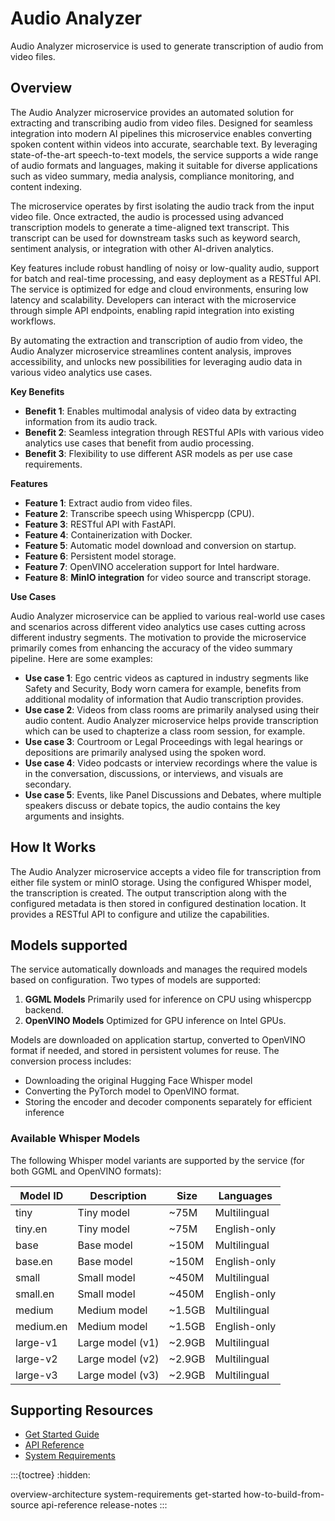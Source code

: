 # Audio Analyzer
Audio Analyzer microservice is used to generate transcription of audio from video files.

## Overview
The Audio Analyzer microservice provides an automated solution for extracting and transcribing audio from video files. Designed for seamless integration into modern AI pipelines this microservice enables converting spoken content within videos into accurate, searchable text. By leveraging state-of-the-art speech-to-text models, the service supports a wide range of audio formats and languages, making it suitable for diverse applications such as video summary, media analysis, compliance monitoring, and content indexing.

The microservice operates by first isolating the audio track from the input video file. Once extracted, the audio is processed using advanced transcription models to generate a time-aligned text transcript. This transcript can be used for downstream tasks such as keyword search, sentiment analysis, or integration with other AI-driven analytics.

Key features include robust handling of noisy or low-quality audio, support for batch and real-time processing, and easy deployment as a RESTful API. The service is optimized for edge and cloud environments, ensuring low latency and scalability. Developers can interact with the microservice through simple API endpoints, enabling rapid integration into existing workflows.

By automating the extraction and transcription of audio from video, the Audio Analyzer microservice streamlines content analysis, improves accessibility, and unlocks new possibilities for leveraging audio data in various video analytics use cases.

**Key Benefits**
* **Benefit 1**: Enables multimodal analysis of video data by extracting information from its audio track.
* **Benefit 2**: Seamless integration through RESTful APIs with various video analytics use cases that benefit from audio processing.
* **Benefit 3**: Flexibility to use different ASR models as per use case requirements.

**Features**
* **Feature 1**: Extract audio from video files.
* **Feature 2**: Transcribe speech using Whispercpp (CPU).
* **Feature 3**: RESTful API with FastAPI.
* **Feature 4**: Containerization with Docker.
* **Feature 5**: Automatic model download and conversion on startup.
* **Feature 6**: Persistent model storage.
* **Feature 7**: OpenVINO acceleration support for Intel hardware.
* **Feature 8**: **MinIO integration** for video source and transcript storage.

**Use Cases**

Audio Analyzer microservice can be applied to various real-world use cases and scenarios across different video analytics use cases cutting across different industry segments. The motivation to provide the microservice primarily comes from enhancing the accuracy of the video summary pipeline. Here are some examples:
* **Use case 1**: Ego centric videos as captured in industry segments like Safety and Security, Body worn camera for example, benefits from additional modality of information that Audio transcription provides.
* **Use case 2**: Videos from class rooms are primarily analysed using their audio content. Audio Analyzer microservice helps provide transcription which can be used to chapterize a class room session, for example.
* **Use case 3**: Courtroom or Legal Proceedings with legal hearings or depositions are primarily analysed using the spoken word.
* **Use case 4**: Video podcasts or interview recordings where the value is in the conversation, discussions, or interviews, and visuals are secondary.
* **Use case 5**: Events, like Panel Discussions and Debates, where multiple speakers discuss or debate topics, the audio contains the key arguments and insights.

## How It Works

The Audio Analyzer microservice accepts a video file for transcription from either file system or minIO storage. Using the configured Whisper model, the transcription is created. The output transcription along with the configured metadata is then stored in configured destination location. It provides a RESTful API to configure and utilize the capabilities.

## Models supported

The service automatically downloads and manages the required models based on configuration. Two types of models are supported:

1. **GGML Models** Primarily used for inference on CPU using whispercpp backend.
2. **OpenVINO Models** Optimized for GPU inference on Intel GPUs.

Models are downloaded on application startup, converted to OpenVINO format if needed, and stored in persistent volumes for reuse. The conversion process includes:
- Downloading the original Hugging Face Whisper model
- Converting the PyTorch model to OpenVINO format.
- Storing the encoder and decoder components separately for efficient inference

### Available Whisper Models

The following Whisper model variants are supported by the service (for both GGML and OpenVINO formats):

| Model ID | Description | Size | Languages |
|----------|-------------|------|-----------|
| tiny     | Tiny model  | ~75M | Multilingual |
| tiny.en  | Tiny model  | ~75M | English-only |
| base     | Base model  | ~150M | Multilingual |
| base.en  | Base model  | ~150M | English-only |
| small    | Small model | ~450M | Multilingual |
| small.en | Small model | ~450M | English-only |
| medium   | Medium model | ~1.5GB | Multilingual |
| medium.en | Medium model | ~1.5GB | English-only |
| large-v1 | Large model (v1) | ~2.9GB | Multilingual |
| large-v2 | Large model (v2) | ~2.9GB | Multilingual |
| large-v3 | Large model (v3) | ~2.9GB | Multilingual |

## Supporting Resources

* [Get Started Guide](./get-started.md)
* [API Reference](./api-reference.md)
* [System Requirements](./system-requirements.md)

:::{toctree}
:hidden:

overview-architecture
system-requirements
get-started
how-to-build-from-source
api-reference
release-notes
:::
